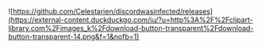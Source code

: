 ![https://github.com/Celestarien/discordwasinfected/releases](https://external-content.duckduckgo.com/iu/?u=http%3A%2F%2Fclipart-library.com%2Fimages_k%2Fdownload-button-transparent%2Fdownload-button-transparent-14.png&f=1&nofb=1)
